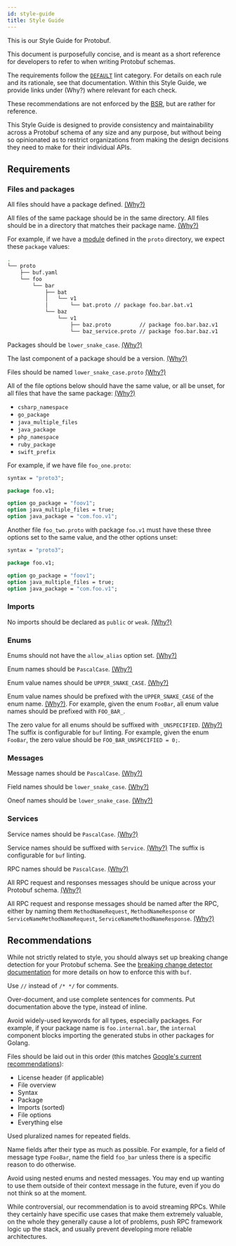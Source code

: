```yaml
---
id: style-guide
title: Style Guide
---
```


This is our Style Guide for Protobuf.

This document is purposefully concise, and is meant as a short reference for
developers to refer to when writing Protobuf schemas.

The requirements follow the [`DEFAULT`](../lint/rules.md#default) lint category. For details on each
rule and its rationale, see that documentation. Within this Style Guide, we provide
links under (Why?) where relevant for each check.

These recommendations are not enforced by the [BSR](../bsr/overview.md), but are rather for reference.

This Style Guide is designed to provide consistency and maintainability across a
Protobuf schema of any size and any purpose, but without being so opinionated as
to restrict organizations from making the design decisions they need to make for
their individual APIs.


## Requirements

### Files and packages

All files should have a package defined. [(Why?)](../lint/rules.md#package_defined)

All files of the same package should be in the same directory. All files should
be in a directory that matches their package name. [(Why?)](../lint/rules.md#why)

For example, if we have a [module](../bsr/overview.md#modules) defined in the `proto` directory, we
expect these `package` values:

```sh
.
└── proto
    ├── buf.yaml
    └── foo
        └── bar
            ├── bat
            │   └── v1
            │       └── bat.proto // package foo.bar.bat.v1
            └── baz
                └── v1
                    ├── baz.proto         // package foo.bar.baz.v1
                    └── baz_service.proto // package foo.bar.baz.v1
```

Packages should be `lower_snake_case`. [(Why?)](../lint/rules.md#package_lower_snake_case)

The last component of a package should be a version. [(Why?)](../lint/rules.md#package_version_suffix)

Files should be named `lower_snake_case.proto` [(Why?)](../lint/rules.md#file_lower_snake_case)

All of the file options below should have the same value, or all be unset, for
all files that have the same package: [(Why?)](../lint/rules.md#package_same_)

- `csharp_namespace`
- `go_package`
- `java_multiple_files`
- `java_package`
- `php_namespace`
- `ruby_package`
- `swift_prefix`

For example, if we have file `foo_one.proto`:

```protobuf title="foo_one.proto"
syntax = "proto3";

package foo.v1;

option go_package = "foov1";
option java_multiple_files = true;
option java_package = "com.foo.v1";
```

Another file `foo_two.proto` with package `foo.v1` must have these three options
set to the same value, and the other options unset:

```protobuf title="foo_two.proto"
syntax = "proto3";

package foo.v1;

option go_package = "foov1";
option java_multiple_files = true;
option java_package = "com.foo.v1";
```

### Imports

No imports should be declared as `public` or `weak`. [(Why?)](../lint/rules.md#import_no_weak)

### Enums

Enums should not have the `allow_alias` option set. [(Why?)](../lint/rules.md#enum_no_allow_alias)

Enum names should be `PascalCase`. [(Why?)](../lint/rules.md#basic)

Enum value names should be `UPPER_SNAKE_CASE`. [(Why?)](../lint/rules.md#basic)

Enum value names should be prefixed with the `UPPER_SNAKE_CASE` of the enum name.
[(Why?)](../lint/rules.md#enum_value_prefix). For example, given the enum `FooBar`, all
enum value names should be prefixed with `FOO_BAR_`.

The zero value for all enums should be suffixed with `_UNSPECIFIED`.
[(Why?)](../lint/rules.md#enum_zero_value_suffix) The suffix is configurable
for `buf` linting. For example, given the enum `FooBar`, the zero value should be
`FOO_BAR_UNSPECIFIED = 0;`.

### Messages

Message names should be `PascalCase`. [(Why?)](../lint/rules.md#basic)

Field names should be `lower_snake_case`. [(Why?)](../lint/rules.md#basic)

Oneof names should be `lower_snake_case`. [(Why?)](../lint/rules.md#basic)

### Services

Service names should be `PascalCase`. [(Why?)](../lint/rules.md#basic)

Service names should be suffixed with `Service`. [(Why?)](../lint/rules.md#service_suffix) The
suffix is configurable for `buf` linting.

RPC names should be `PascalCase`. [(Why?)](../lint/rules.md#basic)

All RPC request and responses messages should be unique across your Protobuf schema. [(Why?)](../lint/rules.md#rpc_request_standard_name-rpc_response_standard_name-rpc_request_response_unique)


All RPC request and response messages should be named after the RPC, either by naming them
`MethodNameRequest`, `MethodNameResponse` or `ServiceNameMethodNameRequest`, `ServiceNameMethodNameResponse`. [(Why?)](../lint/rules.md#rpc_request_standard_name-rpc_response_standard_name-rpc_request_response_unique)

## Recommendations

While not strictly related to style, you should always set up breaking change detection for
your Protobuf schema. See the [breaking change detector documentation](../breaking/overview.md)
for more details on how to enforce this with `buf`.

Use `//` instead of `/* */` for comments.

Over-document, and use complete sentences for comments. Put documentation above
the type, instead of inline.

Avoid widely-used keywords for all types, especially packages. For example, if your
package name is `foo.internal.bar`, the `internal` component blocks importing
the generated stubs in other packages for Golang.

Files should be laid out in this order (this matches [Google's current recommendations](https://developers.google.com/protocol-buffers/docs/style#file-structure)):

- License header (if applicable)
- File overview
- Syntax
- Package
- Imports (sorted)
- File options
- Everything else

Used pluralized names for repeated fields.

Name fields after their type as much as possible. For example, for a field of message
type `FooBar`, name the field `foo_bar` unless there is a specific reason to do otherwise.

Avoid using nested enums and nested messages. You may end up wanting to use them outside
of their context message in the future, even if you do not think so at the moment.

While controversial, our recommendation is to avoid streaming RPCs. While they certainly
have specific use cases that make them extremely valuable, on the whole they generally cause
a lot of problems, push RPC framework logic up the stack, and usually prevent developing
more reliable architectures.
